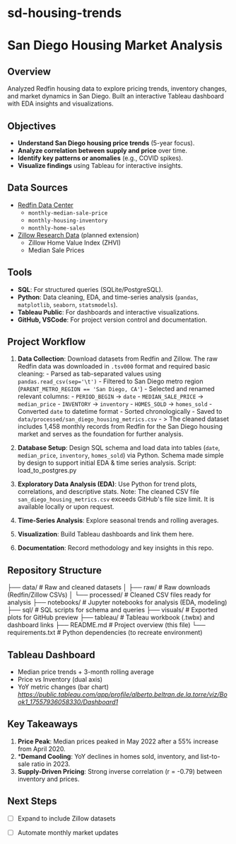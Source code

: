 # sd-housing-trends
# San Diego Housing Market Analysis

## Overview
Analyzed Redfin housing data to explore pricing trends, inventory changes, and market dynamics in San Diego. Built an interactive Tableau dashboard with EDA insights and visualizations.

## Objectives
- **Understand San Diego housing price trends** (5-year focus).
- **Analyze correlation between supply and price** over time.
- **Identify key patterns or anomalies** (e.g., COVID spikes).
- **Visualize findings** using Tableau for interactive insights.

## Data Sources
- [Redfin Data Center](https://www.redfin.com/news/data-center/)  
  - `monthly-median-sale-price`  
  - `monthly-housing-inventory`  
  - `monthly-home-sales`  
- [Zillow Research Data](https://www.zillow.com/research/data/)  (planned extension)
  - Zillow Home Value Index (ZHVI)  
  - Median Sale Prices  

## Tools
- **SQL**: For structured queries (SQLite/PostgreSQL).
- **Python**: Data cleaning, EDA, and time-series analysis (`pandas`, `matplotlib`, `seaborn`, `statsmodels`).
- **Tableau Public**: For dashboards and interactive visualizations.
- **GitHub, VSCode**: For project version control and documentation.

## Project Workflow
1. **Data Collection**: Download datasets from Redfin and Zillow.
          The raw Redfin data was downloaded in `.tsv000` format and required basic cleaning:
          - Parsed as tab-separated values using `pandas.read_csv(sep='\t')`
          - Filtered to San Diego metro region (`PARENT_METRO_REGION == 'San Diego, CA'`)
          - Selected and renamed relevant columns:
            - `PERIOD_BEGIN` → `date`
            - `MEDIAN_SALE_PRICE` → `median_price`
            - `INVENTORY` → `inventory`
            - `HOMES_SOLD` → `homes_sold`
          - Converted `date` to datetime format
          - Sorted chronologically
          - Saved to `data/processed/san_diego_housing_metrics.csv`
          - 
          > The cleaned dataset includes 1,458 monthly records from Redfin for the San Diego housing market and serves as the foundation for further analysis.
   
2. **Database Setup**: Design SQL schema and load data into tables (`date`, `median_price`, `inventory`, `homes_sold`) via Python.
          Schema made simple by design to support initial EDA & time series analysis.
          Script: load_to_postgres.py

4. **Exploratory Data Analysis (EDA)**: Use Python for trend plots, correlations, and descriptive stats.
     Note: The cleaned CSV file `san_diego_housing_metrics.csv` exceeds GitHub's file size limit. It is available locally or upon request.
5. **Time-Series Analysis**: Explore seasonal trends and rolling averages.  
6. **Visualization**: Build Tableau dashboards and link them here.  
7. **Documentation**: Record methodology and key insights in this repo.

## Repository Structure
├── data/ # Raw and cleaned datasets
│ ├── raw/ # Raw downloads (Redfin/Zillow CSVs)
│ └── processed/ # Cleaned CSV files ready for analysis
├── notebooks/ # Jupyter notebooks for analysis (EDA, modeling)
├── sql/ # SQL scripts for schema and queries
├── visuals/ # Exported plots for GitHub preview
├── tableau/ # Tableau workbook (.twbx) and dashboard links
├── README.md # Project overview (this file)
└── requirements.txt # Python dependencies (to recreate environment)

## Tableau Dashboard
- Median price trends + 3-month rolling average
- Price vs Inventory (dual axis)
- YoY metric changes (bar chart)
*https://public.tableau.com/app/profile/alberto.beltran.de.la.torre/viz/Book1_17557936058330/Dashboard1*

## Key Takeaways
1. **Price Peak**: Median prices peaked in May 2022 after a 55% increase from April 2020.
2. ***Demand Cooling**: YoY declines in homes sold, inventory, and list-to-sale ratio in 2023.
3. **Supply-Driven Pricing**: Strong inverse correlation (r = -0.79) between inventory and prices.

## Next Steps
- [ ] Expand to include Zillow datasets
- [ ] Automate monthly market updates
 
